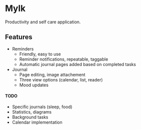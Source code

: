 # Mylk

Productivity and self care application.

## Features

- Reminders
    - Friendly, easy to use
	- Reminder notifications, repeatable, taggable
	- Automatic journal pages added based on completed tasks
- Journal
    - Page editing, image attachement
	- Three view options (calendar, list, reader)
	- Mood updates

#### TODO
 - Specific journals (sleep, food)
 - Statistics, diagrams
 - Background tasks
 - Calendar implementation
